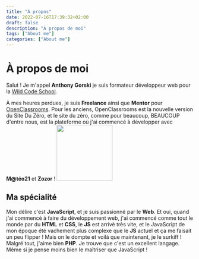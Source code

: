 ```yaml
---
title: "À propos"
date: 2022-07-16T17:39:32+02:00
draft: false
description: "À propos de moi"
tags: ["About me"]
categories: ["About me"]
---
```


# À propos de moi

Salut ! Je m'appel **Anthony Gorski** je suis formateur développeur web pour la [Wild Code School](https://www.wildcodeschool.com/fr-FR).

À mes heures perdues, je suis **Freelance** ainsi que **Mentor** pour [OpenClassrooms](https://openclassrooms.com/fr/). Pour les anciens, OpenClassrooms est la nouvelle version du Site Du Zéro, et le site du zéro, comme pour beaucoup, BEAUCOUP d'entre nous, est la plateforme où j'ai commencé à développer avec **M@téo21** et **Zozor** ! <img src="https://sdz-upload.s3.amazonaws.com/prod/upload/003.png" height="auto" width="150">

## Ma spécialité

Mon délire c'est **JavaScript**, et je suis passionné par le **Web**. Et oui, quand j'ai commencé à faire du développement web, j'ai commencé comme tout le monde par du **HTML** et **CSS**, le **JS** est arrivé très vite, et le JavaScript de mon époque été vachement plus complexe que le **JS** actuel et ça me faisait un peu flipper ! Mais on le dompte et voilà que maintenant, je le surkiff ! Malgré tout, j'aime bien **PHP**. Je trouve que c'est un excellent langage. Même si je pense moins bien le maîtriser que JavaScript !
